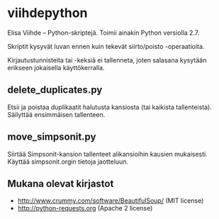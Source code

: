 viihdepython
============

Elisa Viihde – Python-skriptejä. Toimii ainakin Python versiolla 2.7.

Skriptit kysyvät luvan ennen kuin tekevät siirto/poisto -operaatioita.

Kirjautustunnisteita tai -keksiä ei tallenneta, joten salasana kysytään
erikseen jokaisella käyttökerralla.

delete_duplicates.py
--------------------

Etsii ja poistaa duplikaatit halutusta kansiosta (tai kaikista tallenteista).
Säilyttää ensimmäisen tallenteen.

move_simpsonit.py
-----------------

Siirtää Simpsonit-kansion tallenteet alikansioihin kausien mukaisesti.
Käyttää simpsonit.orgin tietoja jaotteluun.

Mukana olevat kirjastot
-----------------------

* http://www.crummy.com/software/BeautifulSoup/ (MIT license)
* http://python-requests.org (Apache 2 license)
